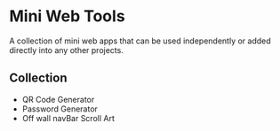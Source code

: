 # Mini Web Tools 
A collection of mini web apps that can be used independently or added directly into any other projects.

## Collection
- QR Code Generator
- Password Generator
- Off wall navBar Scroll Art
